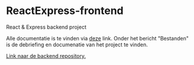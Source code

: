# ReactExpress-frontend
React & Express backend project

Alle documentatie is te vinden via [deze](http://blog2.rubenvuurman.nl/) link. Onder het bericht "Bestanden" is de debriefing en documenatie van het project te vinden.

[Link naar de backend repository.](https://github.com/ruvu007/ReactExpress-backend)
